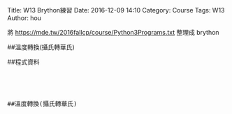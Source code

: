 Title: W13 Brython練習
Date: 2016-12-09 14:10
Category: Course
Tags: W13
Author: hou

<!-- PELICAN_END_SUMMARY -->
將 <a href="https://mde.tw/2016fallcp/course/Python3Programs.txt">https://mde.tw/2016fallcp/course/Python3Programs.txt </a>整理成 brython 

<!-- 導入 Brython 標準程式庫 -->

<script type="text/javascript" 
    src="https://cdn.rawgit.com/brython-dev/brython/master/www/src/brython_dist.js">
</script>

<!-- 啟動 Brython -->

<script>
window.onload=function(){
brython(1);
}
</script>

<!-- 以下實際利用  Brython 執行按鈕 -->
<div id="container"></div>
<script type="text/python3">
from browser import document as doc
from browser import html
container = doc['container']
mystring = ""
num = input("請輸入重複執行次數:")
#for i in range(1, 11):
for i in range(1, int(num)+1):
    mystring += str(i) + "你重複那麼多次，想幹嘛? " + html.BR()
container <= mystring
</script>

##溫度轉換(攝氏轉華氏)

<div id="temperature"></div>
<script type="text/python3">
from browser import document as doc
from browser import html
container = doc['temperature']
mystring = ""
cdegree = input("請輸入攝氏溫度:")
fdegree = float(cdegree)*9/5 + 32
output_string = "攝氏 " + str(cdegree) + "度=華氏 " + str(fdegree) + "度"
container <= output_string
</script>

##程式資料
<pre class="brush: python">
<div id="container"></div>
<script type="text/python3">
from browser import document as doc
from browser import html
container = doc['container']
mystring = ""
num = input("請輸入重複執行次數:")
#for i in range(1, 11):
for i in range(1, int(num)+1):
    mystring += str(i) + "你重複那麼多次，想幹嘛? " + html.BR()
container <= mystring
</script>

##溫度轉換(攝氏轉華氏)

<div id="temperature"></div>
<script type="text/python3">
from browser import document as doc
from browser import html
container = doc['temperature']
mystring = ""
cdegree = input("請輸入攝氏溫度:")
fdegree = float(cdegree)*9/5 + 32
output_string = "攝氏 " + str(cdegree) + "度=華氏 " + str(fdegree) + "度"
container <= output_string
</script>
</pre>
